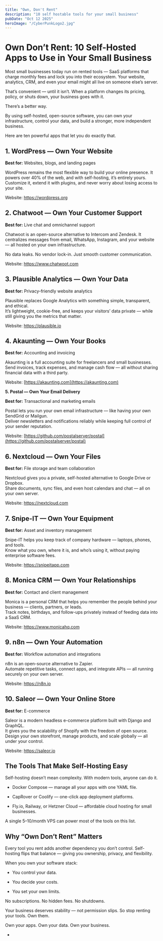 ```yaml
---
title: "Own, Don't Rent"
description: "10 self hostable tools for your small business"
pubDate: "Oct 12 2025"
heroImage: "/CyberPunkLogo2.jpg"
---
```

# **Own Don’t Rent: 10 Self-Hosted Apps to Use in Your Small Business**

Most small businesses today run on rented tools — SaaS platforms that charge monthly fees and lock you into their ecosystem. Your website, analytics, CRM, and even your email might all live on someone else’s server.

That’s convenient — until it isn’t. When a platform changes its pricing, policy, or shuts down, your business goes with it.

There’s a better way.

By using self-hosted, open-source software, you can own your infrastructure, control your data, and build a stronger, more independent business.

Here are ten powerful apps that let you do exactly that.

## **1. WordPress — Own Your Website**

**Best for:** Websites, blogs, and landing pages

WordPress remains the most flexible way to build your online presence. It powers over 40% of the web, and with self-hosting, it’s entirely yours.  
Customize it, extend it with plugins, and never worry about losing access to your site.

Website: https://wordpress.org

## **2. Chatwoot — Own Your Customer Support**

**Best for:** Live chat and omnichannel support

Chatwoot is an open-source alternative to Intercom and Zendesk. It centralizes messages from email, WhatsApp, Instagram, and your website — all hosted on your own infrastructure.

No data leaks. No vendor lock-in. Just smooth customer communication.

Website: https://www.chatwoot.com

## **3. Plausible Analytics — Own Your Data**

**Best for:** Privacy-friendly website analytics

Plausible replaces Google Analytics with something simple, transparent, and ethical.  
It’s lightweight, cookie-free, and keeps your visitors’ data private — while still giving you the metrics that matter.

Website: https://plausible.io

## **4. Akaunting — Own Your Books**

**Best for:** Accounting and invoicing

Akaunting is a full accounting suite for freelancers and small businesses.  
Send invoices, track expenses, and manage cash flow — all without sharing financial data with a third party.

Website: [https://akaunting.com](https://akaunting.com)

**5. Postal — Own Your Email Delivery**

**Best for:** Transactional and marketing emails

Postal lets you run your own email infrastructure — like having your own SendGrid or Mailgun.  
Deliver newsletters and notifications reliably while keeping full control of your sender reputation.

Website: [https://github.com/postalserver/postal](https://github.com/postalserver/postal)

## **6. Nextcloud — Own Your Files**

**Best for:** File storage and team collaboration

Nextcloud gives you a private, self-hosted alternative to Google Drive or Dropbox.  
Share documents, sync files, and even host calendars and chat — all on your own server.

Website: https://nextcloud.com

## **7. Snipe-IT — Own Your Equipment**

**Best for:** Asset and inventory management

Snipe-IT helps you keep track of company hardware — laptops, phones, and tools.  
 Know what you own, where it is, and who’s using it, without paying enterprise software fees.

Website: https://snipeitapp.com

## **8. Monica CRM — Own Your Relationships**

**Best for:** Contact and client management

Monica is a personal CRM that helps you remember the people behind your business — clients, partners, or leads.  
Track notes, birthdays, and follow-ups privately instead of feeding data into a SaaS CRM.

Website: https://www.monicahq.com

## **9. n8n — Own Your Automation**

**Best for:** Workflow automation and integrations

n8n is an open-source alternative to Zapier.  
Automate repetitive tasks, connect apps, and integrate APIs — all running securely on your own server.

Website: https://n8n.io

## **10. Saleor — Own Your Online Store**

**Best for:** E-commerce

Saleor is a modern headless e-commerce platform built with Django and GraphQL.  
It gives you the scalability of Shopify with the freedom of open source.  
Design your own storefront, manage products, and scale globally — all under your control.

Website: https://saleor.io

## **The Tools That Make Self-Hosting Easy**

Self-hosting doesn’t mean complexity. With modern tools, anyone can do it.

* Docker Compose — manage all your apps with one YAML file.

* CapRover or Coolify — one-click app deployment platforms.

* Fly.io, Railway, or Hetzner Cloud — affordable cloud hosting for small businesses.

A single $5–$10/month VPS can power most of the tools on this list.

## **Why “Own Don’t Rent” Matters**

Every tool you rent adds another dependency you don’t control. Self-hosting flips that balance — giving you ownership, privacy, and flexibility.

When you own your software stack:

* You control your data.

* You decide your costs.

* You set your own limits.

No subscriptions. No hidden fees. No shutdowns.

Your business deserves stability — not permission slips. So stop renting your tools. Own them.

Own your apps. Own your data. Own your business.

- 
